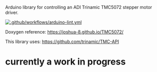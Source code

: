 Arduino library for controlling an ADI Trinamic TMC5072 stepper motor driver.

[![.github/workflows/arduino-lint.yml](https://github.com/joshua-8/TMC5072/actions/workflows/arduino-lint.yml/badge.svg)](https://github.com/joshua-8/TMC5072/actions/workflows/arduino-lint.yml)

Doxygen reference: https://joshua-8.github.io/TMC5072/

This library uses: https://github.com/trinamic/TMC-API

# currently a work in progress

